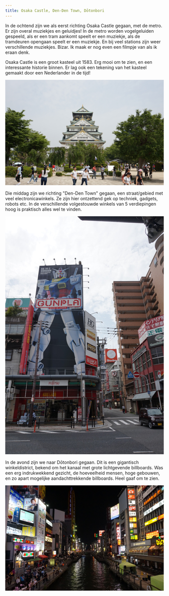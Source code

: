 ```yaml
---
title: Osaka Castle, Den-Den Town, Dōtonbori
---
```



In de ochtend zijn we als eerst richting Osaka Castle gegaan, met de metro. Er
zijn overal muziekjes en geluidjes! In de metro worden vogelgeluiden gespeeld,
als er een tram aankomt speelt er een muziekje, als de tramdeuren opengaan speelt
er een muziekje. En bij veel stations zijn weer verschillende muziekjes. Bizar. 
Ik maak er nog even een filmpje van als ik eraan denk.

Osaka Castle is een groot kasteel uit 1583. Erg mooi om te zien, en een
interessante historie binnen. Er lag ook een tekening van het kasteel gemaakt
door een Nederlander in de tijd!

![Osaka Castle](/images/day-02/osaka-castle.jpg)

Die middag zijn we richting "Den-Den Town" gegaan, een straat/gebied met veel
electronicawinkels. Ze zijn hier ontzettend gek op techniek, gadgets, robots etc.
In de verschillende volgestouwde winkels van 5 verdiepingen hoog is praktisch 
alles wel te vinden.

![Gundam billboard](/images/day-02/gundam.jpg)

In de avond zijn we naar Dōtonbori gegaan. Dit is een gigantisch winkeldistrict,
bekend om het kanaal met grote lichtgevende billboards. Was een erg indrukwekkend
gezicht, de hoeveelheid mensen, hoge gebouwen, en zo apart mogelijke 
aandachttrekkende billboards. Heel gaaf om te zien.

![Het kanaal](/images/day-02/dotonbori-canal.jpg)
